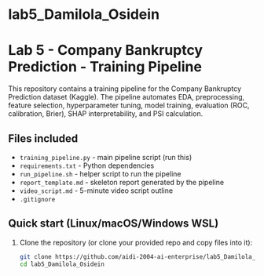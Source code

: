 # lab5_Damilola_Osidein

# Lab 5 - Company Bankruptcy Prediction - Training Pipeline

This repository contains a training pipeline for the Company Bankruptcy Prediction dataset (Kaggle).
The pipeline automates EDA, preprocessing, feature selection, hyperparameter tuning, model training,
evaluation (ROC, calibration, Brier), SHAP interpretability, and PSI calculation.

## Files included
- `training_pipeline.py` - main pipeline script (run this)
- `requirements.txt` - Python dependencies
- `run_pipeline.sh` - helper script to run the pipeline
- `report_template.md` - skeleton report generated by the pipeline
- `video_script.md` - 5-minute video script outline
- `.gitignore`

## Quick start (Linux/macOS/Windows WSL)
1. Clone the repository (or clone your provided repo and copy files into it):
   ```bash
   git clone https://github.com/aidi-2004-ai-enterprise/lab5_Damilola_Osidein.git
   cd lab5_Damilola_Osidein
